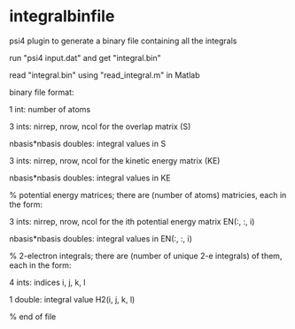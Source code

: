 integralbinfile
===============

psi4 plugin to generate a binary file containing all the integrals

run "psi4 input.dat" and get "integral.bin"

read "integral.bin" using "read_integral.m" in Matlab

binary file format: 

1 int: number of atoms 

3 ints: nirrep, nrow, ncol for the overlap matrix (S) 

nbasis*nbasis doubles: integral values in S 

3 ints: nirrep, nrow, ncol for the kinetic energy matrix (KE) 

nbasis*nbasis doubles: integral values in KE

% potential energy matrices; there are (number of atoms) matricies, each in the form: 

3 ints: nirrep, nrow, ncol for the ith potential energy matrix EN(:, :, i) 

nbasis*nbasis doubles: integral values in EN(:, :, i) 

% 2-electron integrals; there are (number of unique 2-e integrals) of them, each in the form: 

4 ints: indices i, j, k, l 

1 double: integral value H2(i, j, k, l) 

% end of file

